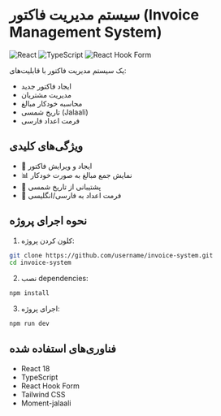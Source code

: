 # سیستم مدیریت فاکتور (Invoice Management System)

![React](https://img.shields.io/badge/React-18.2-blue)
![TypeScript](https://img.shields.io/badge/TypeScript-5.0-blue)
![React Hook Form](https://img.shields.io/badge/React_Hook_Form-7.0-green)

یک سیستم مدیریت فاکتور با قابلیت‌های:
- ایجاد فاکتور جدید
- مدیریت مشتریان
- محاسبه خودکار مبالغ
- تاریخ شمسی (Jalaali)
- فرمت اعداد فارسی

## ویژگی‌های کلیدی
- 📝 ایجاد و ویرایش فاکتور
- 📊 نمایش جمع مبالغ به صورت خودکار
- 📅 پشتیبانی از تاریخ شمسی
- 🔢 فرمت اعداد به فارسی/انگلیسی

## نحوه اجرای پروژه

1. کلون کردن پروژه:
```bash
git clone https://github.com/username/invoice-system.git
cd invoice-system
```

2. نصب dependencies:
```bash
npm install
```

3. اجرای پروژه:
```bash
npm run dev
```


## فناوری‌های استفاده شده
- React 18
- TypeScript
- React Hook Form
- Tailwind CSS
- Moment-jalaali